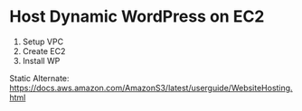 # Host Dynamic WordPress on EC2

1. Setup VPC
2. Create EC2
3. Install WP

Static Alternate: https://docs.aws.amazon.com/AmazonS3/latest/userguide/WebsiteHosting.html
